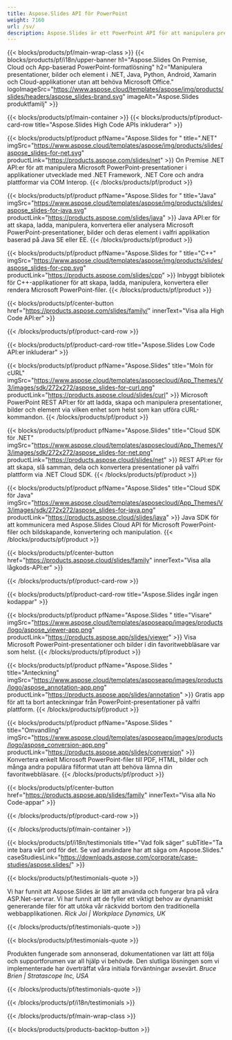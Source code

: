 ```yaml
---
title: Aspose.Slides API för PowerPoint
weight: 7160
url: /sv/
description: Aspose.Slides är ett PowerPoint API för att manipulera presentationer och molnet tillhandahåller slides moln API.
---
```


{{< blocks/products/pf/main-wrap-class >}}
{{< blocks/products/pf/i18n/upper-banner h1="Aspose.Slides On Premise, Cloud och App-baserad PowerPoint-formatlösning" h2="Manipulera presentationer, bilder och element i .NET, Java, Python, Android, Xamarin och Cloud-applikationer utan att behöva Microsoft Office." logoImageSrc="https://www.aspose.cloud/templates/aspose/img/products/slides/headers/aspose_slides-brand.svg" imageAlt="Aspose.Slides produktfamilj" >}}

{{< blocks/products/pf/main-container >}}
{{< blocks/products/pf/product-card-row title="Aspose.Slides High Code APIs inkluderar" >}}

{{< blocks/products/pf/product pfName="Aspose.Slides for " title=".NET" imgSrc="https://www.aspose.cloud/templates/aspose/img/products/slides/aspose_slides-for-net.svg" productLink="https://products.aspose.com/slides/net" >}}
On Premise .NET API:er för att manipulera Microsoft PowerPoint-presentationer i applikationer utvecklade med .NET Framework, .NET Core och andra plattformar via COM Interop.
{{< /blocks/products/pf/product >}}

{{< blocks/products/pf/product pfName="Aspose.Slides for " title="Java" imgSrc="https://www.aspose.cloud/templates/aspose/img/products/slides/aspose_slides-for-java.svg" productLink="https://products.aspose.com/slides/java" >}}
Java API:er för att skapa, ladda, manipulera, konvertera eller analysera Microsoft PowerPoint-presentationer, bilder och deras element i valfri applikation baserad på Java SE eller EE.
{{< /blocks/products/pf/product >}}

{{< blocks/products/pf/product pfName="Aspose.Slides for " title="C++" imgSrc="https://www.aspose.cloud/templates/aspose/img/products/slides/aspose_slides-for-cpp.svg" productLink="https://products.aspose.com/slides/cpp" >}}
Inbyggt bibliotek för C++-applikationer för att skapa, ladda, manipulera, konvertera eller rendera Microsoft PowerPoint-filer.
{{< /blocks/products/pf/product >}}

{{< blocks/products/pf/center-button href="https://products.aspose.com/slides/family/" innerText="Visa alla High Code API:er" >}}

{{< /blocks/products/pf/product-card-row >}}

{{< blocks/products/pf/product-card-row title="Aspose.Slides Low Code API:er inkluderar" >}}

{{< blocks/products/pf/product pfName="Aspose.Slides" title="Moln för cURL" imgSrc="https://www.aspose.cloud/templates/asposecloud/App_Themes/V3/images/sdk/272x272/aspose_slides-for-curl.png" productLink="https://products.aspose.cloud/slides/curl" >}}
Microsoft PowerPoint REST API:er för att ladda, skapa och manipulera presentationer, bilder och element via vilken enhet som helst som kan utföra cURL-kommandon.
{{< /blocks/products/pf/product >}}

{{< blocks/products/pf/product pfName="Aspose.Slides" title="Cloud SDK för .NET" imgSrc="https://www.aspose.cloud/templates/asposecloud/App_Themes/V3/images/sdk/272x272/aspose_slides-for-net.png" productLink="https://products.aspose.cloud/slides/net" >}}
REST API:er för att skapa, slå samman, dela och konvertera presentationer på valfri plattform via .NET Cloud SDK.
{{< /blocks/products/pf/product >}}

{{< blocks/products/pf/product pfName="Aspose.Slides" title="Cloud SDK för Java" imgSrc="https://www.aspose.cloud/templates/asposecloud/App_Themes/V3/images/sdk/272x272/aspose_slides-for-java.png" productLink="https://products.aspose.cloud/slides/java" >}}
Java SDK för att kommunicera med Aspose.Slides Cloud API för Microsoft PowerPoint-filer och bildskapande, konvertering och manipulation.
{{< /blocks/products/pf/product >}}

{{< blocks/products/pf/center-button href="https://products.aspose.cloud/slides/family" innerText="Visa alla lågkods-API:er" >}}

{{< /blocks/products/pf/product-card-row >}}

{{< blocks/products/pf/product-card-row title="Aspose.Slides ingår ingen kodappar" >}}

{{< blocks/products/pf/product pfName="Aspose.Slides " title="Visare" imgSrc="https://www.aspose.cloud/templates/asposeapp/images/products/logo/aspose_viewer-app.png" productLink="https://products.aspose.app/slides/viewer" >}}
Visa Microsoft PowerPoint-presentationer och bilder i din favoritwebbläsare var som helst.
{{< /blocks/products/pf/product >}}

{{< blocks/products/pf/product pfName="Aspose.Slides " title="Anteckning" imgSrc="https://www.aspose.cloud/templates/asposeapp/images/products/logo/aspose_annotation-app.png" productLink="https://products.aspose.app/slides/annotation" >}}
Gratis app för att ta bort anteckningar från PowerPoint-presentationer på valfri plattform.
{{< /blocks/products/pf/product >}}

{{< blocks/products/pf/product pfName="Aspose.Slides " title="Omvandling" imgSrc="https://www.aspose.cloud/templates/asposeapp/images/products/logo/aspose_conversion-app.png" productLink="https://products.aspose.app/slides/conversion" >}}
Konvertera enkelt Microsoft PowerPoint-filer till PDF, HTML, bilder och många andra populära filformat utan att behöva lämna din favoritwebbläsare.
{{< /blocks/products/pf/product >}}

{{< blocks/products/pf/center-button href="https://products.aspose.app/slides/family" innerText="Visa alla No Code-appar" >}}

{{< /blocks/products/pf/product-card-row >}}

{{< /blocks/products/pf/main-container >}}

{{< blocks/products/pf/i18n/testimonials title="Vad folk säger" subTitle="Ta inte bara vårt ord för det. Se vad användare har att säga om Aspose.Slides." caseStudiesLink="https://downloads.aspose.com/corporate/case-studies/aspose.slides/" >}}

{{< blocks/products/pf/testimonials-quote >}}
<p class="first">
Vi har funnit att Aspose.Slides är lätt att använda och fungerar bra på våra ASP.Net-servrar. Vi har funnit att de fyller ett viktigt behov av dynamiskt genererande filer för att utöka vår räckvidd bortom den traditionella webbapplikationen.
 <em>
  Rick Joi | Workplace Dynamics, UK
 </em>
</p>

{{< /blocks/products/pf/testimonials-quote >}}

{{< blocks/products/pf/testimonials-quote >}}
<p class="second">
Produkten fungerade som annonserad, dokumentationen var lätt att följa och supportforumen var all hjälp vi behövde. Den slutliga lösningen som vi implementerade har överträffat våra initiala förväntningar avsevärt.
 <em>
  Bruce Brien | Stratascope Inc, USA
 </em>
</p>

{{< /blocks/products/pf/testimonials-quote >}}

{{< /blocks/products/pf/i18n/testimonials >}}

{{< /blocks/products/pf/main-wrap-class >}}

{{< blocks/products/products-backtop-button >}}